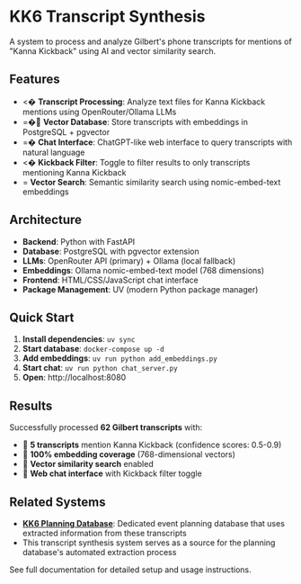 # KK6 Transcript Synthesis

A system to process and analyze Gilbert's phone transcripts for mentions of "Kanna Kickback" using AI and vector similarity search.

## Features

- <� **Transcript Processing**: Analyze text files for Kanna Kickback mentions using OpenRouter/Ollama LLMs
- =� **Vector Database**: Store transcripts with embeddings in PostgreSQL + pgvector
- =� **Chat Interface**: ChatGPT-like web interface to query transcripts with natural language
- <� **Kickback Filter**: Toggle to filter results to only transcripts mentioning Kanna Kickback
- = **Vector Search**: Semantic similarity search using nomic-embed-text embeddings

## Architecture

- **Backend**: Python with FastAPI
- **Database**: PostgreSQL with pgvector extension
- **LLMs**: OpenRouter API (primary) + Ollama (local fallback)
- **Embeddings**: Ollama nomic-embed-text model (768 dimensions)
- **Frontend**: HTML/CSS/JavaScript chat interface
- **Package Management**: UV (modern Python package manager)

## Quick Start

1. **Install dependencies**: `uv sync`
2. **Start database**: `docker-compose up -d`
3. **Add embeddings**: `uv run python add_embeddings.py`
4. **Start chat**: `uv run python chat_server.py`
5. **Open**: http://localhost:8080

## Results

Successfully processed **62 Gilbert transcripts** with:
-  **5 transcripts** mention Kanna Kickback (confidence scores: 0.5-0.9)
-  **100% embedding coverage** (768-dimensional vectors)
-  **Vector similarity search** enabled
-  **Web chat interface** with Kickback filter toggle

## Related Systems

- **[KK6 Planning Database](../kk6-planning-database/)**: Dedicated event planning database that uses extracted information from these transcripts
- This transcript synthesis system serves as a source for the planning database's automated extraction process

See full documentation for detailed setup and usage instructions.